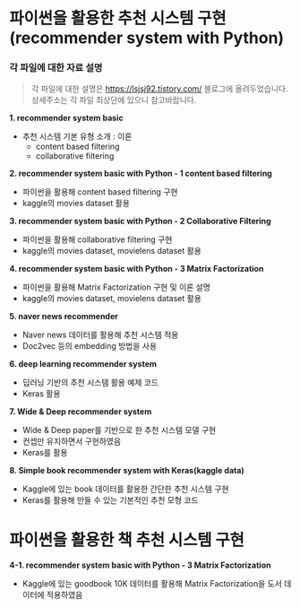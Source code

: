 
# 파이썬을 활용한 추천 시스템 구현(recommender system with Python)

### 각 파일에 대한 자료 설명

> 각 파일에 대한 설명은 https://lsjsj92.tistory.com/ 블로그에 올려두었습니다. 상세주소는 각 파일 최상단에 있으니 참고바랍니다.

**1. recommender system basic**
- 추천 시스템 기본 유형 소개 : 이론
    - content based filtering
    - collaborative filtering

    
**2. recommender system basic with Python - 1 content based filtering**
- 파이썬을 활용해 content based filtering 구현
- kaggle의 movies dataset 활용


**3. recommender system basic with Python - 2 Collaborative Filtering**
- 파이썬을 활용해 collaborative filtering 구현
- kaggle의 movies dataset, movielens dataset 활용


**4. recommender system basic with Python - 3 Matrix Factorization**
- 파이썬을 활용해 Matrix Factorization 구현 및 이론 설명
- kaggle의 movies dataset, movielens dataset 활용


**5. naver news recommender**
- Naver news 데이터를 활용해 추천 시스템 적용
- Doc2vec 등의 embedding 방법을 사용

**6. deep learning recommender system**
- 딥러닝 기반의 추천 시스템 활용 예제 코드
- Keras 활용


**7. Wide & Deep recommender system**
- Wide & Deep paper를 기반으로 한 추천 시스템 모델 구현
- 컨셉만 유지하면서 구현하였음
- Keras를 활용

**8. Simple book recommender system with Keras(kaggle data)**
- Kaggle에 있는 book 데이터를 활용한 간단한 추천 시스템 구현
- Keras를 활용해 만들 수 있는 기본적인 추천 모형 코드

# 파이썬을 활용한 책 추천 시스템 구현

**4-1. recommender system basic with Python - 3 Matrix Factorization**
- Kaggle에 있는 goodbook 10K 데이터를 활용해 Matrix Factorization을 도서 데이터에 적용하였음
